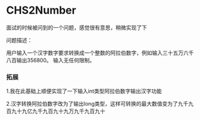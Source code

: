 # CHS2Number
面试的时候被问到的一个问题，感觉很有意思，稍微实现了下

问题描述：

用户输入一个汉字数字要求转换成一个整数的阿拉伯数字，例如输入三十五万六千八百输出356800。
输入无任何限制。

### 拓展
1.我在此基础上顺便实现了一下输入int类型阿拉伯数字输出汉字功能

2.汉字转换阿拉伯数字改为了输出long类型，这样可转换的最大数值变为了九千九百九十九亿九千九百九十九万九千九百九十
